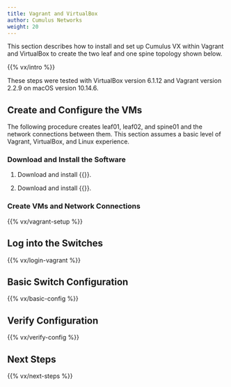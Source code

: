```yaml
---
title: Vagrant and VirtualBox
author: Cumulus Networks
weight: 20
---
```

This section describes how to install and set up Cumulus VX within Vagrant and VirtualBox to create the two leaf and one spine topology shown below.

{{% vx/intro %}}

These steps were tested with VirtualBox version 6.1.12 and Vagrant version 2.2.9 on macOS version 10.14.6.

## Create and Configure the VMs

The following procedure creates leaf01, leaf02, and spine01 and the network connections between them. This section assumes a basic level of Vagrant, VirtualBox, and Linux experience.

### Download and Install the Software

1. Download and install {{<exlink url="https://www.virtualbox.org/wiki/Downloads" text="VirtualBox">}}.

2. Download and install {{<exlink url="https://www.vagrantup.com/downloads.html" text="Vagrant">}}.

### Create VMs and Network Connections

{{% vx/vagrant-setup %}}

## Log into the Switches

{{% vx/login-vagrant %}}

## Basic Switch Configuration

{{% vx/basic-config %}}

## Verify Configuration

{{% vx/verify-config %}}

## Next Steps

{{% vx/next-steps %}}
